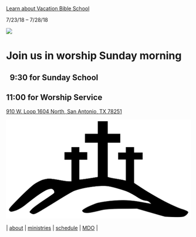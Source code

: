 [Learn about Vacation Bible School](https://rrr.cokesburyvbs.com/calvaryhillsbaptist)

7/23/18 – 7/28/18

![](https://rrr.cokesburyvbs.com/images/main/logo.png)

# Join us in worship Sunday morning 
## &nbsp;&nbsp;9:30 for Sunday School
## 11:00 for Worship Service
[910 W. Loop 1604 North, San Antonio, TX 78251](https://goo.gl/maps/YCmg9fCGHXT2)

![](logo.svg)

| [about](about.md) | [ministries](ministries.md) | [schedule](cal.md) | [MDO](mdo.md) | 
